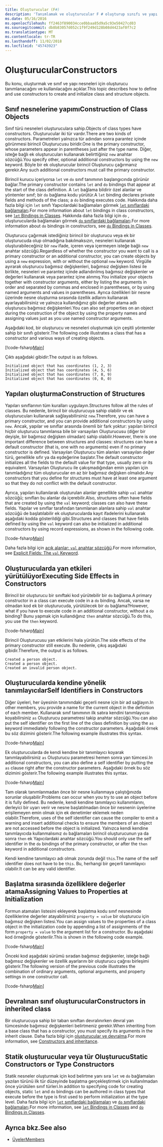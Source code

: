 ```yaml
---
title: Oluşturucular (F#)
description: 'Tanımlamak ve oluşturucular F # oluşturup sınıfı ve yapı nesneleri için kullanma hakkında bilgi edinin.'
ms.date: 05/16/2016
ms.openlocfilehash: ff2463f890034cce0bbaa85d9a5c93e50427cd03
ms.sourcegitcommit: db8b83057d052c1f9f249d128b08d4423af0f7c2
ms.translationtype: MT
ms.contentlocale: tr-TR
ms.lasthandoff: 11/02/2018
ms.locfileid: "45743923"
---
```

# <a name="constructors"></a><span data-ttu-id="ae8f0-103">Oluşturucular</span><span class="sxs-lookup"><span data-stu-id="ae8f0-103">Constructors</span></span>

<span data-ttu-id="ae8f0-104">Bu konu, oluşturmak ve sınıf ve yapı nesneleri için oluşturucu tanımlanacağını ve kullanılacağını açıklar.</span><span class="sxs-lookup"><span data-stu-id="ae8f0-104">This topic describes how to define and use constructors to create and initialize class and structure objects.</span></span>

## <a name="construction-of-class-objects"></a><span data-ttu-id="ae8f0-105">Sınıf nesnelerine yapımı</span><span class="sxs-lookup"><span data-stu-id="ae8f0-105">Construction of Class Objects</span></span>

<span data-ttu-id="ae8f0-106">Sınıf türü nesneleri oluşturuculara sahip.</span><span class="sxs-lookup"><span data-stu-id="ae8f0-106">Objects of class types have constructors.</span></span> <span data-ttu-id="ae8f0-107">Oluşturucular iki tür vardır.</span><span class="sxs-lookup"><span data-stu-id="ae8f0-107">There are two kinds of constructors.</span></span> <span data-ttu-id="ae8f0-108">Parametreleri yalnızca tür adından sonra parantez içinde görünmesi birincil Oluşturucusu biridir.</span><span class="sxs-lookup"><span data-stu-id="ae8f0-108">One is the primary constructor, whose parameters appear in parentheses just after the type name.</span></span> <span data-ttu-id="ae8f0-109">Diğer, isteğe bağlı ek oluşturucuları kullanarak belirttiğiniz `new` anahtar sözcüğü.</span><span class="sxs-lookup"><span data-stu-id="ae8f0-109">You specify other, optional additional constructors by using the `new` keyword.</span></span> <span data-ttu-id="ae8f0-110">Böyle bir ek oluşturucular birincil Oluşturucu çağırmanız gerekir.</span><span class="sxs-lookup"><span data-stu-id="ae8f0-110">Any such additional constructors must call the primary constructor.</span></span>

<span data-ttu-id="ae8f0-111">Birincil kurucu içeriyorsa `let` ve `do` sınıf tanımının başlangıcında görünür bağlar.</span><span class="sxs-lookup"><span data-stu-id="ae8f0-111">The primary constructor contains `let` and `do` bindings that appear at the start of the class definition.</span></span> <span data-ttu-id="ae8f0-112">A `let` bağlama bildirir özel alanlar ve yöntemler sınıf; bir `do` bağlama kodu yürütür.</span><span class="sxs-lookup"><span data-stu-id="ae8f0-112">A `let` binding declares private fields and methods of the class; a `do` binding executes code.</span></span> <span data-ttu-id="ae8f0-113">Hakkında daha fazla bilgi için `let` sınıfı Yapıcılardaki bağlamaları görmek [ `let` sınıflardaki bağlamaları](let-bindings-in-classes.md).</span><span class="sxs-lookup"><span data-stu-id="ae8f0-113">For more information about `let` bindings in class constructors, see [`let` Bindings in Classes](let-bindings-in-classes.md).</span></span> <span data-ttu-id="ae8f0-114">Hakkında daha fazla bilgi için `do` , oluşturucularda bağlamaları görmek [ `do` sınıflardaki bağlamaları](do-bindings-in-classes.md).</span><span class="sxs-lookup"><span data-stu-id="ae8f0-114">For more information about `do` bindings in constructors, see [`do` Bindings in Classes](do-bindings-in-classes.md).</span></span>

<span data-ttu-id="ae8f0-115">Oluşturucu çağırmak istediğiniz birincil bir oluşturucu veya ek bir oluşturucuda olup olmadığına bakılmaksızın, nesneleri kullanarak oluşturabileceğiniz bir `new` ifade, içeren veya içermeyen isteğe bağlı `new` anahtar sözcüğü.</span><span class="sxs-lookup"><span data-stu-id="ae8f0-115">Regardless of whether the constructor you want to call is a primary constructor or an additional constructor, you can create objects by using a `new` expression, with or without the optional `new` keyword.</span></span> <span data-ttu-id="ae8f0-116">Virgülle ayırarak oluşturucu bağımsız değişkenleri, bağımsız değişken listesi ile birlikte, nesneleri ve parantez içinde adlandırılmış bağımsız değişkenler ve değerleri kullanarak veya parantez içine alınmış.</span><span class="sxs-lookup"><span data-stu-id="ae8f0-116">You initialize your objects together with constructor arguments, either by listing the arguments in order and separated by commas and enclosed in parentheses, or by using named arguments and values in parentheses.</span></span> <span data-ttu-id="ae8f0-117">Ayrıca özellikleri bir nesne üzerinde nesne oluşturma sırasında özellik adlarını kullanarak ayarlayabilirsiniz ve yalnızca kullandığınız gibi değerler atama adlı oluşturucu bağımsız değişkenleri.</span><span class="sxs-lookup"><span data-stu-id="ae8f0-117">You can also set properties on an object during the construction of the object by using the property names and assigning values just as you use named constructor arguments.</span></span>

<span data-ttu-id="ae8f0-118">Aşağıdaki kod, bir oluşturucu ve nesneleri oluşturmak için çeşitli yöntemler sahip bir sınıfı gösterir.</span><span class="sxs-lookup"><span data-stu-id="ae8f0-118">The following code illustrates a class that has a constructor and various ways of creating objects.</span></span>

[!code-fsharp[Main](../../../../samples/snippets/fsharp/lang-ref-2/snippet3501.fs)]

<span data-ttu-id="ae8f0-119">Çıktı aşağıdaki gibidir:</span><span class="sxs-lookup"><span data-stu-id="ae8f0-119">The output is as follows.</span></span>

```console
Initialized object that has coordinates (1, 2, 3)
Initialized object that has coordinates (4, 5, 6)
Initialized object that has coordinates (7, 8, 9)
Initialized object that has coordinates (0, 0, 0)
```

## <a name="construction-of-structures"></a><span data-ttu-id="ae8f0-120">Yapıları oluşturma</span><span class="sxs-lookup"><span data-stu-id="ae8f0-120">Construction of Structures</span></span>

<span data-ttu-id="ae8f0-121">Yapıları sınıflarının tüm kuralları uygulayın.</span><span class="sxs-lookup"><span data-stu-id="ae8f0-121">Structures follow all the rules of classes.</span></span> <span data-ttu-id="ae8f0-122">Bu nedenle, birincil bir oluşturucuya sahip olabilir ve ek oluşturucuları kullanarak sağlayabilirsiniz `new`.</span><span class="sxs-lookup"><span data-stu-id="ae8f0-122">Therefore, you can have a primary constructor, and you can provide additional constructors by using `new`.</span></span> <span data-ttu-id="ae8f0-123">Ancak, yapılar ve sınıflar arasında önemli bir fark yoktur: yapıları birincil hiçbir oluşturucu tanımlansa bile bir varsayılan Oluşturucusu (diğer bir deyişle, bir bağımsız değişken olmadan) sahip olabilir.</span><span class="sxs-lookup"><span data-stu-id="ae8f0-123">However, there is one important difference between structures and classes: structures can have a default constructor (that is, one with no arguments) even if no primary constructor is defined.</span></span> <span data-ttu-id="ae8f0-124">Varsayılan Oluşturucu tüm alanları varsayılan değer türü, genellikle sıfır ya da eşdeğerine başlatır.</span><span class="sxs-lookup"><span data-stu-id="ae8f0-124">The default constructor initializes all the fields to the default value for that type, usually zero or its equivalent.</span></span> <span data-ttu-id="ae8f0-125">Varsayılan Oluşturucu ile çakışmadığından emin yapıları için tanımladığınız tüm oluşturucular en az bir bağımsız değişken olmalıdır.</span><span class="sxs-lookup"><span data-stu-id="ae8f0-125">Any constructors that you define for structures must have at least one argument so that they do not conflict with the default constructor.</span></span>

<span data-ttu-id="ae8f0-126">Ayrıca, yapıları kullanılarak oluşturulan alanlar genellikle sahip `val` anahtar sözcüğü; sınıfları bu alanlar da içerebilir.</span><span class="sxs-lookup"><span data-stu-id="ae8f0-126">Also, structures often have fields that are created by using the `val` keyword; classes can also have these fields.</span></span> <span data-ttu-id="ae8f0-127">Yapılar ve sınıflar tarafından tanımlanan alanlara sahip `val` anahtar sözcüğü de başlatılabilir ek oluşturucularda kayıt ifadelerini kullanarak aşağıdaki kodda gösterildiği gibi.</span><span class="sxs-lookup"><span data-stu-id="ae8f0-127">Structures and classes that have fields defined by using the `val` keyword can also be initialized in additional constructors by using record expressions, as shown in the following code.</span></span>

[!code-fsharp[Main](../../../../samples/snippets/fsharp/lang-ref-2/snippet3502.fs)]

<span data-ttu-id="ae8f0-128">Daha fazla bilgi için [açık alanlar: `val` anahtar sözcüğü](explicit-fields-the-val-keyword.md).</span><span class="sxs-lookup"><span data-stu-id="ae8f0-128">For more information, see [Explicit Fields: The `val` Keyword](explicit-fields-the-val-keyword.md).</span></span>

## <a name="executing-side-effects-in-constructors"></a><span data-ttu-id="ae8f0-129">Oluşturucularda yan etkileri yürütülüyor</span><span class="sxs-lookup"><span data-stu-id="ae8f0-129">Executing Side Effects in Constructors</span></span>

<span data-ttu-id="ae8f0-130">Birincil bir oluşturucu bir sınıftaki kod yürütebilir bir `do` bağlama.</span><span class="sxs-lookup"><span data-stu-id="ae8f0-130">A primary constructor in a class can execute code in a `do` binding.</span></span> <span data-ttu-id="ae8f0-131">Ancak, varsa ne olmadan kod ek bir oluşturucuda, yürütülecek bir `do` bağlama?</span><span class="sxs-lookup"><span data-stu-id="ae8f0-131">However, what if you have to execute code in an additional constructor, without a `do` binding?</span></span> <span data-ttu-id="ae8f0-132">Bunu yapmak için kullandığınız `then` anahtar sözcüğü.</span><span class="sxs-lookup"><span data-stu-id="ae8f0-132">To do this, you use the `then` keyword.</span></span>

[!code-fsharp[Main](../../../../samples/snippets/fsharp/lang-ref-2/snippet3503.fs)]

<span data-ttu-id="ae8f0-133">Birincil Oluşturucusu yan etkilerini hala yürütün.</span><span class="sxs-lookup"><span data-stu-id="ae8f0-133">The side effects of the primary constructor still execute.</span></span> <span data-ttu-id="ae8f0-134">Bu nedenle, çıkış aşağıdaki gibidir.</span><span class="sxs-lookup"><span data-stu-id="ae8f0-134">Therefore, the output is as follows.</span></span>

```console
Created a person object.
Created a person object.
Created an invalid person object.
```

## <a name="self-identifiers-in-constructors"></a><span data-ttu-id="ae8f0-135">Oluşturucularda kendine yönelik tanımlayıcılar</span><span class="sxs-lookup"><span data-stu-id="ae8f0-135">Self Identifiers in Constructors</span></span>

<span data-ttu-id="ae8f0-136">Diğer üyeleri, her üyesinin tanımındaki geçerli nesne için bir ad sağlayın.</span><span class="sxs-lookup"><span data-stu-id="ae8f0-136">In other members, you provide a name for the current object in the definition of each member.</span></span> <span data-ttu-id="ae8f0-137">Kullanarak sınıf tanımının ilk satıra kendini tanımlayıcısı koyabilirsiniz `as` Oluşturucu parametresi takip anahtar sözcüğü.</span><span class="sxs-lookup"><span data-stu-id="ae8f0-137">You can also put the self identifier on the first line of the class definition by using the `as` keyword immediately following the constructor parameters.</span></span> <span data-ttu-id="ae8f0-138">Aşağıdaki örnek bu söz dizimini gösterir.</span><span class="sxs-lookup"><span data-stu-id="ae8f0-138">The following example illustrates this syntax.</span></span>

[!code-fsharp[Main](../../../../samples/snippets/fsharp/lang-ref-2/snippet3504.fs)]

<span data-ttu-id="ae8f0-139">Ek oluşturucularda de kendi kendine bir tanımlayıcı koyarak tanımlayabilirsiniz `as` Oluşturucu parametresi hemen sonra yan tümcesi.</span><span class="sxs-lookup"><span data-stu-id="ae8f0-139">In additional constructors, you can also define a self identifier by putting the `as` clause right after the constructor parameters.</span></span> <span data-ttu-id="ae8f0-140">Aşağıdaki örnek bu söz dizimini gösterir.</span><span class="sxs-lookup"><span data-stu-id="ae8f0-140">The following example illustrates this syntax.</span></span>

[!code-fsharp[Main](../../../../samples/snippets/fsharp/lang-ref-2/snippet3505.fs)]

<span data-ttu-id="ae8f0-141">Tam olarak tanımlanmadan önce bir nesne kullanmaya çalıştığınızda sorunlar oluşabilir.</span><span class="sxs-lookup"><span data-stu-id="ae8f0-141">Problems can occur when you try to use an object before it is fully defined.</span></span> <span data-ttu-id="ae8f0-142">Bu nedenle, kendi kendine tanımlayıcı kullanımlarını, derleyici bir uyarı verir ve nesne başlatılmadan önce bir nesnenin üyelerine erişilemeyen emin olmak için ek denetimler eklemek neden olabilir.</span><span class="sxs-lookup"><span data-stu-id="ae8f0-142">Therefore, uses of the self identifier can cause the compiler to emit a warning and insert additional checks to ensure the members of an object are not accessed before the object is initialized.</span></span> <span data-ttu-id="ae8f0-143">Yalnızca kendi kendine tanımlayıcıda kullanmalısınız `do` bağlamaları birincil oluşturucunun ya da sonra `then` ek Yapıcılardaki anahtar sözcüğü.</span><span class="sxs-lookup"><span data-stu-id="ae8f0-143">You should only use the self identifier in the `do` bindings of the primary constructor, or after the `then` keyword in additional constructors.</span></span>

<span data-ttu-id="ae8f0-144">Kendi kendine tanımlayıcı adı olmak zorunda değil `this`.</span><span class="sxs-lookup"><span data-stu-id="ae8f0-144">The name of the self identifier does not have to be `this`.</span></span> <span data-ttu-id="ae8f0-145">Bu, herhangi bir geçerli tanımlayıcı olabilir.</span><span class="sxs-lookup"><span data-stu-id="ae8f0-145">It can be any valid identifier.</span></span>

## <a name="assigning-values-to-properties-at-initialization"></a><span data-ttu-id="ae8f0-146">Başlatma sırasında özelliklere değerler atama</span><span class="sxs-lookup"><span data-stu-id="ae8f0-146">Assigning Values to Properties at Initialization</span></span>

<span data-ttu-id="ae8f0-147">Formun atamaları listesini ekleyerek başlatma kodu sınıf nesnesinde özelliklerine değerler atayabilirsiniz `property = value` bir oluşturucu için bağımsız değişken listesi.</span><span class="sxs-lookup"><span data-stu-id="ae8f0-147">You can assign values to the properties of a class object in the initialization code by appending a list of assignments of the form `property = value` to the argument list for a constructor.</span></span> <span data-ttu-id="ae8f0-148">Bu aşağıdaki kod örneğinde gösterilir.</span><span class="sxs-lookup"><span data-stu-id="ae8f0-148">This is shown in the following code example.</span></span>

[!code-fsharp[Main](../../../../samples/snippets/fsharp/lang-ref-2/snippet3506.fs)]

<span data-ttu-id="ae8f0-149">Önceki kod aşağıdaki sürümü sıradan bağımsız değişkenler, isteğe bağlı bağımsız değişkenler ve özellik ayarlarını bir oluşturucu çağrısı birleşimi gösterir.</span><span class="sxs-lookup"><span data-stu-id="ae8f0-149">The following version of the previous code illustrates the combination of ordinary arguments, optional arguments, and property settings in one constructor call.</span></span>

[!code-fsharp[Main](../../../../samples/snippets/fsharp/lang-ref-2/snippet3507.fs)]

## <a name="constructors-in-inherited-class"></a><span data-ttu-id="ae8f0-150">Devralınan sınıf oluşturucular</span><span class="sxs-lookup"><span data-stu-id="ae8f0-150">Constructors in inherited class</span></span>

<span data-ttu-id="ae8f0-151">Bir oluşturucuya sahip bir taban sınıftan devralınırken devral yan tümcesinde bağımsız değişkenleri belirtmeniz gerekir.</span><span class="sxs-lookup"><span data-stu-id="ae8f0-151">When inheriting from a base class that has a constructor, you must specify its arguments in the inherit clause.</span></span> <span data-ttu-id="ae8f0-152">Daha fazla bilgi için [oluşturucular ve devralma](../inheritance.md#constructors-and-inheritance).</span><span class="sxs-lookup"><span data-stu-id="ae8f0-152">For more information, see [Constructors and inheritance](../inheritance.md#constructors-and-inheritance).</span></span>

## <a name="static-constructors-or-type-constructors"></a><span data-ttu-id="ae8f0-153">Statik oluşturucular veya tür Oluşturucu</span><span class="sxs-lookup"><span data-stu-id="ae8f0-153">Static Constructors or Type Constructors</span></span>

<span data-ttu-id="ae8f0-154">Statik nesneler oluşturmak için kod belirtme yanı sıra `let` ve `do` bağlamaları yazılan türünü ilk tür düzeyinde başlatma gerçekleştirmek için kullanılmadan önce yürütülen sınıf türleri.</span><span class="sxs-lookup"><span data-stu-id="ae8f0-154">In addition to specifying code for creating objects, static `let` and `do` bindings can be authored in class types that execute before the type is first used to perform initialization at the type level.</span></span> <span data-ttu-id="ae8f0-155">Daha fazla bilgi için [ `let` sınıflardaki bağlamaları](let-bindings-in-classes.md) ve [ `do` sınıflardaki bağlamaları](do-bindings-in-classes.md).</span><span class="sxs-lookup"><span data-stu-id="ae8f0-155">For more information, see [`let` Bindings in Classes](let-bindings-in-classes.md) and [`do` Bindings in Classes](do-bindings-in-classes.md).</span></span>

## <a name="see-also"></a><span data-ttu-id="ae8f0-156">Ayrıca bkz.</span><span class="sxs-lookup"><span data-stu-id="ae8f0-156">See also</span></span>

- [<span data-ttu-id="ae8f0-157">Üyeler</span><span class="sxs-lookup"><span data-stu-id="ae8f0-157">Members</span></span>](index.md)
